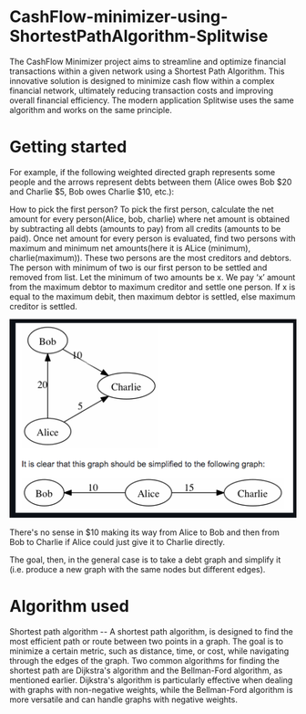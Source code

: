 # CashFlow-minimizer-using-ShortestPathAlgorithm-Splitwise
The CashFlow Minimizer project aims to streamline and optimize financial transactions within a given network using a Shortest Path Algorithm. This innovative solution is designed to minimize cash flow within a complex financial network, ultimately reducing transaction costs and improving overall financial efficiency. The modern application Splitwise uses the same algorithm and works on the same principle. 
# Getting started


For example, if the following weighted directed graph represents some people and the arrows represent debts between them (Alice owes Bob $20 and Charlie $5, Bob owes Charlie $10, etc.):

How to pick the first person? To pick the first person, calculate the net amount for every person(Alice, bob, charlie) where net amount is obtained by subtracting all debts (amounts to pay) from all credits (amounts to be paid). Once net amount for every person is evaluated, find two persons with maximum and minimum net amounts(here it is ALice (minimum), charlie(maximum)). These two persons are the most creditors and debtors. The person with minimum of two is our first person to be settled and removed from list. Let the minimum of two amounts be x. We pay ‘x’ amount from the maximum debtor to maximum creditor and settle one person. If x is equal to the maximum debit, then maximum debtor is settled, else maximum creditor is settled.

![Alt Text](File1.png)

There's no sense in $10 making its way from Alice to Bob and then from Bob to Charlie if Alice could just give it to Charlie directly.

The goal, then, in the general case is to take a debt graph and simplify it (i.e. produce a new graph with the same nodes but different edges).

# Algorithm used 
Shortest path algorithm -- 
A shortest path algorithm, is designed to find the most efficient path or route between two points in a graph. The goal is to minimize a certain metric, such as distance, time, or cost, while navigating through the edges of the graph.
Two common algorithms for finding the shortest path are Dijkstra's algorithm and the Bellman-Ford algorithm, as mentioned earlier. Dijkstra's algorithm is particularly effective when dealing with graphs with non-negative weights, while the Bellman-Ford algorithm is more versatile and can handle graphs with negative weights.


